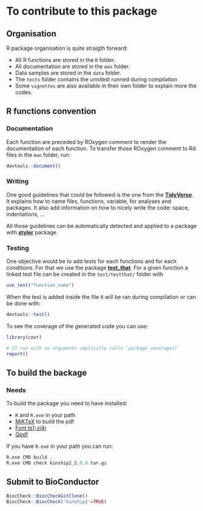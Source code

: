 # To contribute to this package

## Organisation

R package organisation is quite straigth forward:

- All R functions are stored in the `R` folder.
- All documentation are stored in the `man` folder.
- Data samples are stored in the `data` folder.
- The `tests` folder contains the unnitest runned during compilation
- Some `vignettes` are also available in their own folder to explain more the
codes.

## R functions convention

### Documentation

Each function are preceded by ROxygen comment to render the documentation of
each function.
To transfer those ROxygen comment to Rd files in the `man` folder, run:

```R
devtools::document()
```

### Writing

One good guidelines that could be followed is the one from the
[**TidyVerse**](https://style.tidyverse.org/).
It explains how to name files, functions, variable, for analyses and packages.
It also add information on how to nicely write the code: space, indentations,
...

All those guidelines can be automatically detected and applied to a package
with [**styler**](https://styler.r-lib.org/) package.

### Testing

One objective would be to add tests for each functions and for each conditions.
For that we use the package [**test_that**](https://testthat.r-lib.org/).
For a given function a linked test file can be created in the `test/testthat/`
folder with

```R
use_test("function_name")
```

When the test is added inside the file it will be ran during compilation or
can be done with:

```R
devtools::test()   
```

To see the coverage of the generated code you can use:

```R
library(covr)

# If run with no arguments implicitly calls `package_coverage()`
report()
```

## To build the backage

### Needs

To build the package you need to have installed:

- `R` and `R.exe` in your path
- [MiKTeX](https://miktex.org/download) to build the pdf
- [Font ts1-zi4r](https://tex.stackexchange.com/questions/125274/error-font-ts1-zi4r-at-540-not-found)
- [Qpdf](https://github.com/qpdf/qpdf)

If you have `R.exe` in your path you can run:

```R
R.exe CMD build .
R.exe CMD check kinship2_2.0.0.tar.gz
```

## Submit to BioConductor

```R
BiocCheck::BiocCheckGitClone()
BiocCheck::BiocCheck('kinship2'=TRUE)
```
